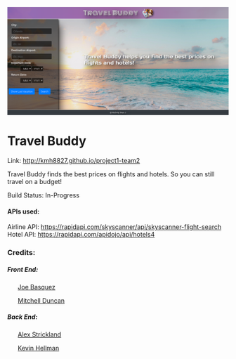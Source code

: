![screenshot](/assets/images/Screenshot.png)
# Travel Buddy

Link: http://kmh8827.github.io/project1-team2

Travel Buddy finds the best prices on flights and hotels. So you can still travel on a budget!


Build Status:
In-Progress

#### APIs used:
Airline API: 
https://rapidapi.com/skyscanner/api/skyscanner-flight-search
Hotel API:
https://rapidapi.com/apidojo/api/hotels4

### Credits: 
##### Front End:
<ul>
  <a href="https://github.com/jbasquez">Joe Basquez</a>
</ul>
<ul>
  <a href="https://github.com/mdu830">Mitchell Duncan</a> 
</ul>

##### Back End:
<ul>
  <a href="https://github.com/alexhstrickland">Alex Strickland</a>
</ul>
<ul>
  <a href="https://github.com/kmh8827">Kevin Hellman</a>
</ul>

